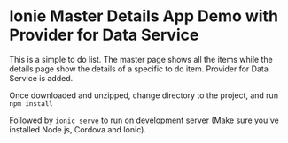 # Ionie Master Details App Demo with Provider for Data Service
This is a simple to do list.  The master page shows all the items while the details page show the details of a specific to do item.  Provider for Data Service is added.

Once downloaded and unzipped, change directory to the project, and run
`npm install`


Followed by
`ionic serve`
to run on development server (Make sure you've installed Node.js, Cordova and Ionic).
